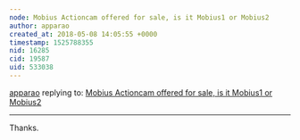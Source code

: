 ```yaml
---
node: Mobius Actioncam offered for sale, is it Mobius1 or Mobius2
author: apparao
created_at: 2018-05-08 14:05:55 +0000
timestamp: 1525788355
nid: 16285
cid: 19587
uid: 533038
---
```




[apparao](../profile/apparao) replying to: [Mobius Actioncam offered for sale, is it Mobius1 or Mobius2](../notes/apparao/05-03-2018/mobius-actioncam-offered-for-sale-is-it-mobius1-or-mobius2)

----
Thanks.
